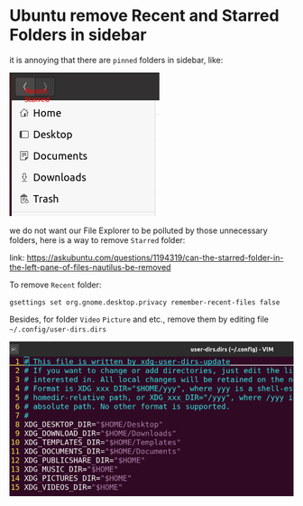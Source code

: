 ---
---

# Ubuntu remove Recent and Starred Folders in sidebar

it is annoying that there are `pinned` folders in sidebar, like:

![folder](file/folder-recent-starred-2022-02-10-06-04.png)

we do not want our File Explorer to be polluted by those unnecessary folders, here is a way to remove `Starred` folder:

link: https://askubuntu.com/questions/1194319/can-the-starred-folder-in-the-left-pane-of-files-nautilus-be-removed


To remove `Recent` folder:

```
gsettings set org.gnome.desktop.privacy remember-recent-files false
```

Besides, for folder `Video` `Picture` and etc., remove them by editing file `~/.config/user-dirs.dirs`

![file](file/folder-video-pictures-2022-02-10-06-08.png)

